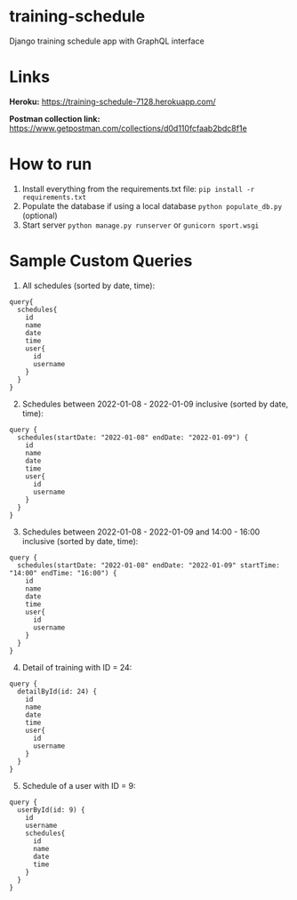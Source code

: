 # training-schedule
Django training schedule app with GraphQL interface

# Links
**Heroku:** https://training-schedule-7128.herokuapp.com/

**Postman collection link:** https://www.getpostman.com/collections/d0d110fcfaab2bdc8f1e

# How to run
1. Install everything from the requirements.txt file: `pip install -r requirements.txt`
2. Populate the database if using a local database `python populate_db.py` (optional)
3. Start server `python manage.py runserver` or `gunicorn sport.wsgi`

# Sample Custom Queries

1. All schedules (sorted by date, time):
```
query{
  schedules{
    id
    name
    date
    time
    user{
      id
      username
    }
  }
}
```
2. Schedules between 2022-01-08 - 2022-01-09 inclusive (sorted by date, time):
```
query {
  schedules(startDate: "2022-01-08" endDate: "2022-01-09") {
    id
    name
    date
    time
    user{
      id
      username
    }
  }
}
```
3. Schedules between 2022-01-08 - 2022-01-09 and 14:00 - 16:00 inclusive (sorted by date, time):
```
query {
  schedules(startDate: "2022-01-08" endDate: "2022-01-09" startTime: "14:00" endTime: "16:00") {
    id
    name
    date
    time
    user{
      id
      username
    }
  }
}
```
4. Detail of training with ID = 24:
```
query {
  detailById(id: 24) {
    id
    name
    date
    time
    user{
      id
      username
    }
  }
}
```
5. Schedule of a user with ID = 9:
```
query {
  userById(id: 9) {
    id
    username
    schedules{
      id
      name
      date
      time
    }
  }
}
```
